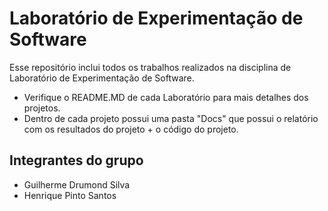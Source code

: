 # Laboratório de Experimentação de Software

Esse repositório inclui todos os trabalhos realizados na disciplina de Laboratório de Experimentação  de Software.
- Verifique o README.MD de cada Laboratório para mais detalhes dos projetos.
- Dentro de cada projeto possui uma pasta "Docs" que possui o relatório com os resultados do projeto + o código do projeto.

## Integrantes do grupo
- Guilherme Drumond Silva
- Henrique Pinto Santos
